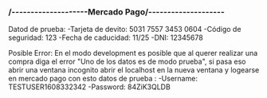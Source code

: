 ### /--------------------Mercado Pago/--------------------

Datod de prueba:
-Tarjeta de devito: 5031 7557 3453 0604
-Código de seguridad: 123
-Fecha de caducidad: 11/25
-DNI: 12345678

Posible Error:
En el modo development es posible que al querer realizar una compra diga el error "Uno de los datos es de modo prueba",
si pasa eso abrir una ventana incognito abrir el localhost en la nueva ventana y logearse en mercado pago con esto datos de prueba :
-Username: TESTUSER1608332342
-Password: 84ZiK3QLDB
